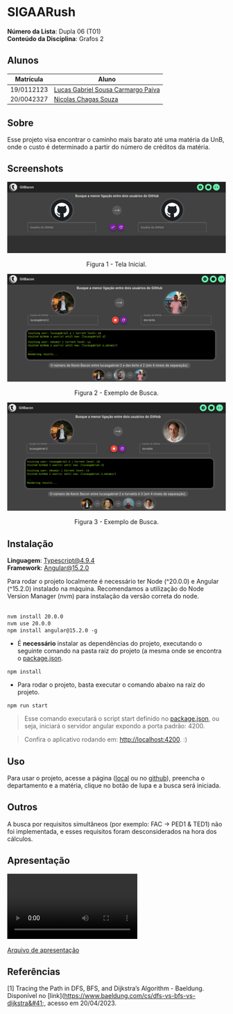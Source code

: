 # SIGAARush

**Número da Lista**: Dupla 06 (T01)<br>
**Conteúdo da Disciplina**: Grafos 2<br>

## Alunos

| Matrícula  | Aluno                                                                   |
|------------|-------------------------------------------------------------------------|
| 19/0112123 | [Lucas Gabriel Sousa Carmargo Paiva](https://github.com/lucasgabriel-2) |
| 20/0042327 | [Nicolas Chagas Souza](https://github.com/nszchagas)                    |

## Sobre

Esse projeto visa encontrar o caminho mais barato até uma matéria da UnB, onde o custo é determinado a partir do número de créditos da matéria.

## Screenshots

![Figura 1 - Tela inicial.](./assets/tela-inicial.png)

<center> Figura 1 - Tela Inicial.</center>

![Figura 2 - Busca em andamento.](./assets/busca1.png)

<center> Figura 2 - Exemplo de Busca.</center>

![Figura 3 - Busca em andamento.](./assets/busca2.png)

<center> Figura 3 - Exemplo de Busca.</center>

## Instalação

**Linguagem**: Typescript@4.9.4<br>
**Framework**: Angular@15.2.0<br>

Para rodar o projeto localmente é necessário ter Node (^20.0.0) e Angular (^15.2.0) instalado na máquina. Recomendamos a utilização do Node Version Manager (nvm) para instalação da versão correta do node.

```shell

nvm install 20.0.0
nvm use 20.0.0
npm install angular@15.2.0 -g

```

- É **necessário** instalar as dependências do projeto, executando o seguinte comando na pasta raiz do projeto (a mesma onde se encontra o [package.json](./package.json).

```shell
npm install 
```

- Para rodar o projeto, basta executar o comando abaixo na raiz do projeto.

```shell
npm run start 
```

> Esse comando executará o script start definido no [package.json](./package.json), ou seja, iniciará o servidor angular expondo a porta padrão: 4200.

> Confira o aplicativo rodando em: [http://localhost:4200](http://localhost:4200). :)

## Uso

Para usar o projeto, acesse a página ([local](http://localhost:4200) ou no [github](https://projeto-de-algoritmos.github.io/Grafos2_SIGAARush/)), preencha o departamento e a matéria, clique no botão de lupa e a busca será iniciada.

## Outros

A busca por requisitos simultâneos (por exemplo: FAC -> PED1 & TED1) não foi implementada, e esses requisitos foram desconsiderados na hora dos cálculos.

## Apresentação

<video src='./assets/gravacao.mp4'></video>

[Arquivo de apresentação](./assets/gravacao.mp4)

## Referências

[1] Tracing the Path in DFS, BFS, and Dijkstra’s Algorithm - Baeldung. Disponível no [link]&#40;<https://www.baeldung.com/cs/dfs-vs-bfs-vs-dijkstra&#41>;, acesso em 20/04/2023.
